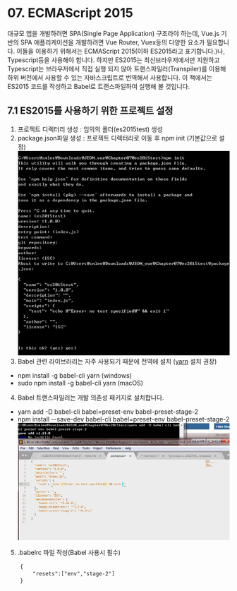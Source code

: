 # 07. ECMAScript 2015
대규모 앱을 개발하려면 SPA(Single Page Application) 구조라야 하는데, Vue.js 기반의 SPA 애플리케이션을 개발하려면 Vue Router, Vuex등의 다양한 요소가 필요합니다.
이들을 이용하기 위해서는 ECMAScript 2015(이하 ES2015라고 표기합니다.)나, Typescript등을 사용해야 합니다. 하지만 ES2015는 최신브라우저에서만 지원하고 Typescript는 브라우저에서 직접 실행 되지 않아 트랜스파일러(Transpiler)를 이용해 하위 버전에서 사용할 수 있는 자바스크립트로 번역해서 사용합니다.
이 책에서는 ES2015 코드를 작성하고 Babel로 트랜스파일하여 실행해 볼 것입니다.

## 7.1 ES2015를 사용하기 위한 프로젝트 설정
1. 프로젝트 디렉터리 생성 : 임의의 폴더(es2015test) 생성
2. package.json파일 생성 : 프로젝트 디렉터리로 이동 후 npm init (기본값으로 설정)
![package.json파일 생성](./img/7_01.png)
3. Babel 관련 라이브러리는 자주 사용되기 때문에 전역에 설치 ([yarn](https://www.holaxprogramming.com/2017/12/21/node-yarn-tutorials/) 설치 권장)
- npm install -g babel-cli yarn (windows)
- sudo npm install -g babel-cli yarn (macOS)
4. Babel 트랜스파일러는 개발 의존성 패키지로 설치합니다.
- yarn add -D babel-cli babel=preset-env babel-preset-stage-2
- npm install --save-dev babel-cli babel=preset-env babel-preset-stage-2
![babel관련 라이브러리 설치](./img/7_02.png)
5. .babelrc 파일 작성(Babel 사용시 필수)
```
    {
        "resets":["env","stage-2"]
    }
```

